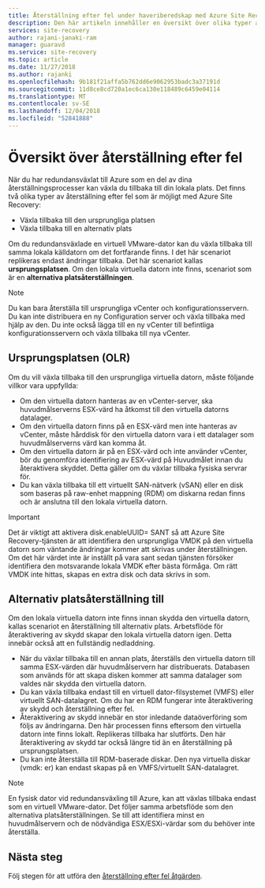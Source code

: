 ```yaml
---
title: Återställning efter fel under haveriberedskap med Azure Site Recovery | Microsoft Docs
description: Den här artikeln innehåller en översikt över olika typer av återställning efter fel och varningar för att anses vara vid misslyckas tillbaka till den lokala under haveriberedskap med Azure Site Recovery-tjänsten.
services: site-recovery
author: rajani-janaki-ram
manager: guaravd
ms.service: site-recovery
ms.topic: article
ms.date: 11/27/2018
ms.author: rajanki
ms.openlocfilehash: 9b181f21affa5b762dd6e9062953badc3a37191d
ms.sourcegitcommit: 11d8ce8cd720a1ec6ca130e118489c6459e04114
ms.translationtype: MT
ms.contentlocale: sv-SE
ms.lasthandoff: 12/04/2018
ms.locfileid: "52841888"
---
```

# <a name="overview-of-failback"></a>Översikt över återställning efter fel

När du har redundansväxlat till Azure som en del av dina återställningsprocesser kan växla du tillbaka till din lokala plats. Det finns två olika typer av återställning efter fel som är möjligt med Azure Site Recovery: 

- Växla tillbaka till den ursprungliga platsen 
- Växla tillbaka till en alternativ plats

Om du redundansväxlade en virtuell VMware-dator kan du växla tillbaka till samma lokala källdatorn om det fortfarande finns. I det här scenariot replikeras endast ändringar tillbaka. Det här scenariot kallas **ursprungsplatsen**. Om den lokala virtuella datorn inte finns, scenariot som är en **alternativa platsåterställningen**.

> [!NOTE]
> Du kan bara återställa till ursprungliga vCenter och konfigurationsservern. Du kan inte distribuera en ny Configuration server och växla tillbaka med hjälp av den. Du inte också lägga till en ny vCenter till befintliga konfigurationsservern och växla tillbaka till nya vCenter.

## <a name="original-location-recovery-olr"></a>Ursprungsplatsen (OLR)
Om du vill växla tillbaka till den ursprungliga virtuella datorn, måste följande villkor vara uppfyllda:

* Om den virtuella datorn hanteras av en vCenter-server, ska huvudmålserverns ESX-värd ha åtkomst till den virtuella datorns datalager.
* Om den virtuella datorn finns på en ESX-värd men inte hanteras av vCenter, måste hårddisk för den virtuella datorn vara i ett datalager som huvudmålserverns värd kan komma åt.
* Om den virtuella datorn är på en ESX-värd och inte använder vCenter, bör du genomföra identifiering av ESX-värd på Huvudmålet innan du återaktivera skyddet. Detta gäller om du växlar tillbaka fysiska servrar för.
* Du kan växla tillbaka till ett virtuellt SAN-nätverk (vSAN) eller en disk som baseras på raw-enhet mappning (RDM) om diskarna redan finns och är anslutna till den lokala virtuella datorn.

> [!IMPORTANT]
> Det är viktigt att aktivera disk.enableUUID= SANT så att Azure Site Recovery-tjänsten är att identifiera den ursprungliga VMDK på den virtuella datorn som väntande ändringar kommer att skrivas under återställningen. Om det här värdet inte är inställt på vara sant sedan tjänsten försöker identifiera den motsvarande lokala VMDK efter bästa förmåga. Om rätt VMDK inte hittas, skapas en extra disk och data skrivs in som.

## <a name="alternate-location-recovery-alr"></a>Alternativ platsåterställning till
Om den lokala virtuella datorn inte finns innan skydda den virtuella datorn, kallas scenariot en återställning till alternativ plats. Arbetsflöde för återaktivering av skydd skapar den lokala virtuella datorn igen. Detta innebär också att en fullständig nedladdning.

* När du växlar tillbaka till en annan plats, återställs den virtuella datorn till samma ESX-värden där huvudmålservern har distribuerats. Databasen som används för att skapa disken kommer att samma datalager som valdes när skydda den virtuella datorn.
* Du kan växla tillbaka endast till en virtuell dator-filsystemet (VMFS) eller virtuellt SAN-datalagret. Om du har en RDM fungerar inte återaktivering av skydd och återställning efter fel.
* Återaktivering av skydd innebär en stor inledande dataöverföring som följs av ändringarna. Den här processen finns eftersom den virtuella datorn inte finns lokalt. Replikeras tillbaka har slutförts. Den här återaktivering av skydd tar också längre tid än en återställning på ursprungsplatsen.
* Du kan inte återställa till RDM-baserade diskar. Den nya virtuella diskar (vmdk: er) kan endast skapas på en VMFS/virtuellt SAN-datalagret.

> [!NOTE]
> En fysisk dator vid redundansväxling till Azure, kan att växlas tillbaka endast som en virtuell VMware-dator. Det följer samma arbetsflöde som den alternativa platsåterställningen. Se till att identifiera minst en huvudmålservern och de nödvändiga ESX/ESXi-värdar som du behöver inte återställa.

## <a name="next-steps"></a>Nästa steg

Följ stegen för att utföra den [återställning efter fel åtgärden](vmware-azure-failback.md).

